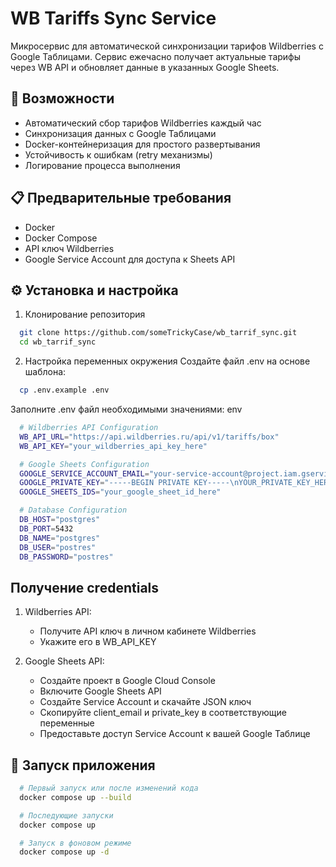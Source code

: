# WB Tariffs Sync Service

Микросервис для автоматической синхронизации тарифов Wildberries с Google Таблицами. Сервис ежечасно получает актуальные тарифы через WB API и обновляет данные в указанных Google Sheets.

## 🚀 Возможности

- Автоматический сбор тарифов Wildberries каждый час
- Синхронизация данных с Google Таблицами
- Docker-контейнеризация для простого развертывания
- Устойчивость к ошибкам (retry механизмы)
- Логирование процесса выполнения

## 📋 Предварительные требования

- Docker
- Docker Compose
- API ключ Wildberries
- Google Service Account для доступа к Sheets API

## ⚙️ Установка и настройка

1. Клонирование репозитория

```bash
  git clone https://github.com/someTrickyCase/wb_tarrif_sync.git
  cd wb_tarrif_sync
```

2. Настройка переменных окружения
   Создайте файл .env на основе шаблона:

```bash
  cp .env.example .env
```

Заполните .env файл необходимыми значениями:
env

```bash
  # Wildberries API Configuration
  WB_API_URL="https://api.wildberries.ru/api/v1/tariffs/box"
  WB_API_KEY="your_wildberries_api_key_here"

  # Google Sheets Configuration
  GOOGLE_SERVICE_ACCOUNT_EMAIL="your-service-account@project.iam.gserviceaccount.com"
  GOOGLE_PRIVATE_KEY="-----BEGIN PRIVATE KEY-----\nYOUR_PRIVATE_KEY_HERE\n-----END PRIVATE KEY-----\n"
  GOOGLE_SHEETS_IDS="your_google_sheet_id_here"

  # Database Configuration
  DB_HOST="postgres"
  DB_PORT=5432
  DB_NAME="postgres"
  DB_USER="postres"
  DB_PASSWORD="postres"
```

## Получение credentials

1. Wildberries API:

   - Получите API ключ в личном кабинете Wildberries
   - Укажите его в WB_API_KEY

2. Google Sheets API:

   - Создайте проект в Google Cloud Console
   - Включите Google Sheets API
   - Создайте Service Account и скачайте JSON ключ
   - Скопируйте client_email и private_key в соответствующие переменные
   - Предоставьте доступ Service Account к вашей Google Таблице

## 🐳 Запуск приложения

```bash
  # Первый запуск или после изменений кода
  docker compose up --build

  # Последующие запуски
  docker compose up

  # Запуск в фоновом режиме
  docker compose up -d
```
